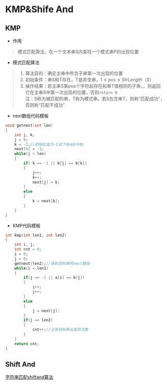 # KMP&Shife And

## KMP

- 作用

> 模式匹配算法，在一个文本串S内查找一个模式串P的出现位置

- 模式匹配算法
>
> 1. 算法目的：确定主串中所含子串第一次出现的位置
> 2. 初始条件：串S和T存在，T是非空串，$1 \leq pos \leq StrLength（S）$
> 3. 操作结果：若主串S第pos个字符起存在和串T值相同的子串，，则返回它在主串S中第一次出现的位置，否则`return 0`  
> 注：S称为被匹配的串，T称为模式串。若S包含串T，则称“匹配成功”，否则称“匹配不成功”

- next数组代码模板

```C++
void getnext(int len)
{
    int j, k;
    j = 0;
    k = -1;//初始化值为-1且下标从0开始
    next[0] = -1;
    while(j < len)
    {
        if( k == -1 || b[j] == b[k])
        {
            j++;
            k++;
            next[j] = k;
        }
        else
        {
            k = next[k];
        }
    }
}
```

- KMP代码模板

```C++
int kmp(int len1, int len2)
{
    int i, j;
    int cnt = 0;
    i = 0;
    j = 0;
    getnext(len2);//得到目标串的next数组
    while(i < len1)
    {
        if(j == -1 || a[i] == b[j])
        {
            i++;
            j++;
        }
        else
        {
            j = next[j];
        }
        if(j == len2)
        {
            cnt++;//记录目标串出现的次数
        }
    }
    return cnt;
}
```

## Shift And

[字符串匹配shiftand算法](https://blog.csdn.net/silence401/article/details/77446537)
